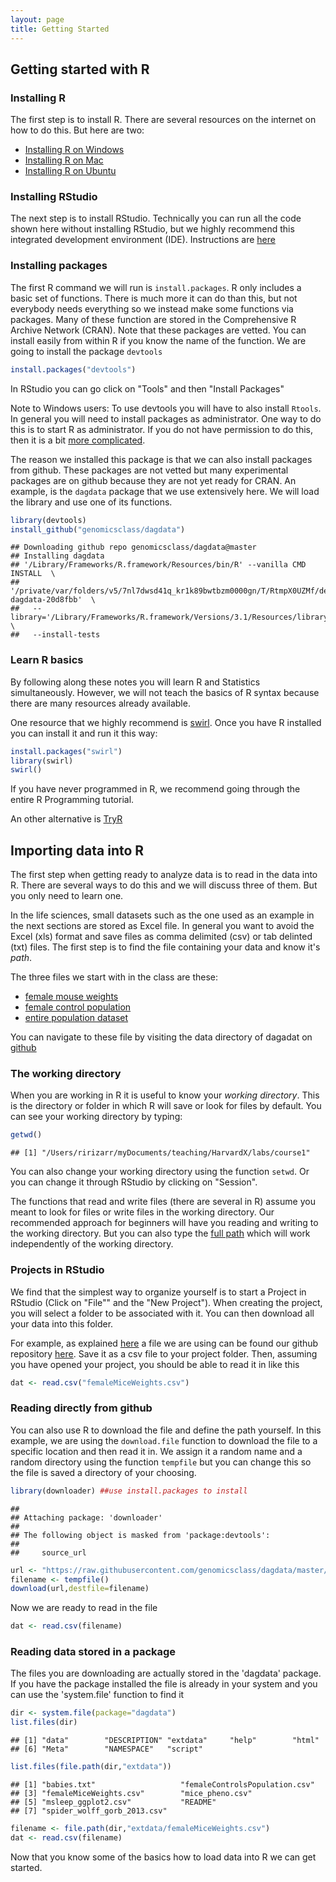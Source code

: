 ```yaml
---
layout: page
title: Getting Started
---
```


## Getting started with R

### Installing R

The first step is to install R. There are several resources on the internet on how to do this. But here are two:

* [Installing R on Windows](http://youtu.be/mfGFv-iB724)
* [Installing R on Mac](http://youtu.be/Icawuhf0Yqo)
* [Installing R on Ubuntu](http://cran.r-project.org/bin/linux/ubuntu/README)

### Installing RStudio

The next step is to install RStudio. Technically you can run all the code shown here without installing RStudio, but we highly recommend this integrated development environment (IDE). Instructions are [here](http://www.rstudio.com/products/rstudio/download/)

### Installing packages

The first R command we will run is `install.packages`. R only includes a basic set of functions. There is much more it can do than this, but not everybody needs everything so we instead make some functions via packages. Many of these function are stored in the Comprehensive R Archive Network (CRAN). Note that these packages are vetted. You can install easily from within R if you know the name of the function. We are going to install the package `devtools` 


```r
install.packages("devtools")
```

In RStudio you can go click on "Tools" and then "Install Packages"

Note to Windows users: To use devtools you will have to also install `Rtools`. In general you will need to install packages as administrator. One way to do this is to start R as administrator. If you do not have permission to do this, then it is a bit [more complicated](http://www.magesblog.com/2012/04/installing-r-packages-without-admin.html). 

The reason we installed this package is that we can also install packages from github. These packages are not vetted but many experimental packages are on github because they are not yet ready for CRAN. An example, is the `dagdata` package that we use extensively here. We will load the library and use one of its functions.


```r
library(devtools)
install_github("genomicsclass/dagdata")
```

```
## Downloading github repo genomicsclass/dagdata@master
## Installing dagdata
## '/Library/Frameworks/R.framework/Resources/bin/R' --vanilla CMD INSTALL  \
##   '/private/var/folders/v5/7nl7dwsd41q_kr1k89bwtbzm0000gn/T/RtmpX0UZMf/devtools14912df8c9b9/genomicsclass-dagdata-20d8fbb'  \
##   --library='/Library/Frameworks/R.framework/Versions/3.1/Resources/library'  \
##   --install-tests
```

### Learn R basics 

By following along these notes you will learn R and Statistics simultaneously. However, we will not teach the basics of R syntax because there are many resources already available. 

One resource that we highly recommend is [swirl](http://swirlstats.com/). Once you have R installed you can install it and run it this way:


```r
install.packages("swirl")
library(swirl)
swirl()
```

If you have never programmed in R, we recommend going through the entire R Programming tutorial.

An other alternative is [TryR](http://tryr.codeschool.com/)

## Importing data into R

The first step when getting ready to analyze data is to read in the data into R. There are several ways to do this and we will discuss three of them. But you only need to learn one. 

In the life sciences, small datasets such as the one used as an example in the next sections are stored as Excel file. In general you want to avoid the Excel (xls) format and save files as comma delimited (csv) or tab delinted (txt) files. The first step is to find the file containing your data and know it's *path*. 

The three files we start with in the class are these:

* [female mouse weights](https://raw.githubusercontent.com/genomicsclass/dagdata/master/inst/extdata/femaleMiceWeights.csv)
* [female control population](https://raw.githubusercontent.com/genomicsclass/dagdata/master/inst/extdata/femaleControlsPopulation.csv)
* [entire population dataset](https://raw.githubusercontent.com/genomicsclass/dagdata/master/inst/extdata/mice_pheno.csv)

You can navigate to these file by visiting the data directory of dagadat on [github](https://github.com/genomicsclass/dagdata/tree/master/inst/extdata)
### The working directory

When you are working in R it is useful to know your _working directory_. This is the directory or folder in which R will save or look for files by default. You can see your working directory by typing:


```r
getwd()
```

```
## [1] "/Users/ririzarr/myDocuments/teaching/HarvardX/labs/course1"
```

You can also change your working directory using the function `setwd`. Or you can change it through RStudio by clicking on "Session". 

The functions that read and write files (there are several in R)
 assume you meant to look for files or write files in the working directory. Our recommended approach for beginners will have you  reading and writing to the working directory. But you can also type the [full path](http://www.computerhope.com/jargon/a/absopath.htm) which will work independently of the working directory.

### Projects in RStudio

We find that the simplest way to organize yourself is to start a Project in RStudio (Click on "File"" and the "New Project"). When creating the project, you will select a folder to be associated with it. You can then download all your data into this folder. 

For example, as explained [here](https://www.youtube.com/watch?v=812ruYN4PZQ) a file we are using can be found our github repository [here](https://raw.githubusercontent.com/genomicsclass/dagdata/master/inst/extdata/femaleMiceWeights.csv). Save it as a csv file to your project folder. Then, assuming you have opened your project, you should be able to read it in like this


```r
dat <- read.csv("femaleMiceWeights.csv")
```

### Reading directly from github

You can also use R to download the file and define the path yourself. In this example, we are using the `download.file` function to download the file to a specific location and then read it in. We assign it a random name and a random directory using the function `tempfile` but you can change this so the file is saved a directory of your choosing.


```r
library(downloader) ##use install.packages to install
```

```
## 
## Attaching package: 'downloader'
## 
## The following object is masked from 'package:devtools':
## 
##     source_url
```

```r
url <- "https://raw.githubusercontent.com/genomicsclass/dagdata/master/inst/extdata/femaleMiceWeights.csv"
filename <- tempfile()
download(url,destfile=filename)
```

Now we are ready to read in the file 

```r
dat <- read.csv(filename)
```

### Reading data stored in a package
The files you are downloading are actually stored in the 'dagdata' package. If you have the package installed the file is already in your system and you can use the 'system.file' function to find it


```r
dir <- system.file(package="dagdata")
list.files(dir)
```

```
## [1] "data"        "DESCRIPTION" "extdata"     "help"        "html"       
## [6] "Meta"        "NAMESPACE"   "script"
```

```r
list.files(file.path(dir,"extdata"))
```

```
## [1] "babies.txt"                   "femaleControlsPopulation.csv"
## [3] "femaleMiceWeights.csv"        "mice_pheno.csv"              
## [5] "msleep_ggplot2.csv"           "README"                      
## [7] "spider_wolff_gorb_2013.csv"
```

```r
filename <- file.path(dir,"extdata/femaleMiceWeights.csv")
dat <- read.csv(filename)
```


Now that you know some of the basics how to load data into R we can get started.

